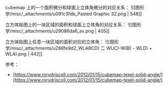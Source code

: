 cubemap 上的一个面积微分和球面上立体角微分的对应关系：
![[图形学/misc/_attachments/u091c3fdb_Pasted Graphic 32.png | 548]]

立方体贴图上的一块区域的面积和球面上立体角的对应关系：
![[图形学/misc/_attachments/u29086da6_ax.png | 405]]

立方体贴图上任意一块区域的面积对应的立体角：
![[图形学/misc/_attachments/u288fe9d2_WLABCD) 二 WUC)-W(B) - WLD) + WLA).png | 442]]

参考：

- [https://www.rorydriscoll.com/2012/01/15/cubemap-texel-solid-angle/](https://www.rorydriscoll.com/2012/01/15/cubemap-texel-solid-angle/)
